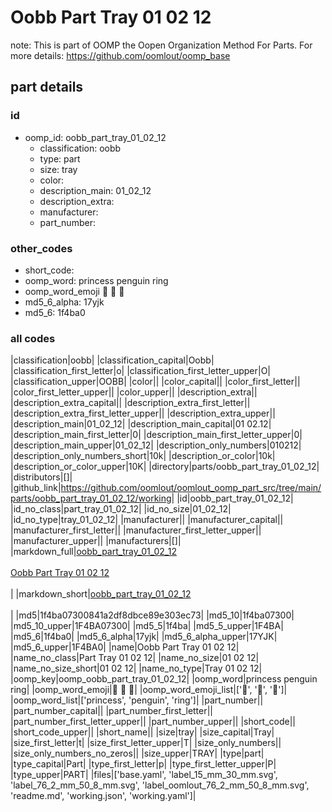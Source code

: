 # Oobb Part Tray 01 02 12  

note: This is part of OOMP the Oopen Organization Method For Parts. For more details: https://github.com/oomlout/oomp_base

##  part details





### id
* oomp_id: oobb_part_tray_01_02_12
  * classification: oobb
  * type: part
  * size: tray
  * color: 
  * description_main: 01_02_12
  * description_extra: 
  * manufacturer: 
  * part_number: 

### other_codes
* short_code: 
* oomp_word: princess penguin ring
* oomp_word_emoji :princess: :penguin: :ring:
* md5_6_alpha: 17yjk
* md5_6: 1f4ba0

### all codes 
|classification|oobb|
|classification_capital|Oobb|
|classification_first_letter|o|
|classification_first_letter_upper|O|
|classification_upper|OOBB|
|color||
|color_capital||
|color_first_letter||
|color_first_letter_upper||
|color_upper||
|description_extra||
|description_extra_capital||
|description_extra_first_letter||
|description_extra_first_letter_upper||
|description_extra_upper||
|description_main|01_02_12|
|description_main_capital|01 02.12|
|description_main_first_letter|0|
|description_main_first_letter_upper|0|
|description_main_upper|01_02_12|
|description_only_numbers|010212|
|description_only_numbers_short|10k|
|description_or_color|10k|
|description_or_color_upper|10K|
|directory|parts/oobb_part_tray_01_02_12|
|distributors|[]|
|github_link|https://github.com/oomlout/oomlout_oomp_part_src/tree/main/parts/oobb_part_tray_01_02_12/working|
|id|oobb_part_tray_01_02_12|
|id_no_class|part_tray_01_02_12|
|id_no_size|01_02_12|
|id_no_type|tray_01_02_12|
|manufacturer||
|manufacturer_capital||
|manufacturer_first_letter||
|manufacturer_first_letter_upper||
|manufacturer_upper||
|manufacturers|[]|
|markdown_full|[oobb_part_tray_01_02_12](https://github.com/oomlout/oomlout_oomp_part_src/tree/main/parts/oobb_part_tray_01_02_12/working)<br>[](https://github.com/oomlout/oomlout_oomp_part_src/tree/main/parts/oobb_part_tray_01_02_12/working)<br>[Oobb Part Tray 01 02 12](https://github.com/oomlout/oomlout_oomp_part_src/tree/main/parts/oobb_part_tray_01_02_12/working)<br><br>|
|markdown_short|[oobb_part_tray_01_02_12](https://github.com/oomlout/oomlout_oomp_part_src/tree/main/parts/oobb_part_tray_01_02_12/working)<br><br>|
|md5|1f4ba07300841a2df8dbce89e303ec73|
|md5_10|1f4ba07300|
|md5_10_upper|1F4BA07300|
|md5_5|1f4ba|
|md5_5_upper|1F4BA|
|md5_6|1f4ba0|
|md5_6_alpha|17yjk|
|md5_6_alpha_upper|17YJK|
|md5_6_upper|1F4BA0|
|name|Oobb Part Tray 01 02 12|
|name_no_class|Part Tray 01 02 12|
|name_no_size|01 02 12|
|name_no_size_short|01 02 12|
|name_no_type|Tray 01 02 12|
|oomp_key|oomp_oobb_part_tray_01_02_12|
|oomp_word|princess penguin ring|
|oomp_word_emoji|:princess: :penguin: :ring:|
|oomp_word_emoji_list|[':princess:', ':penguin:', ':ring:']|
|oomp_word_list|['princess', 'penguin', 'ring']|
|part_number||
|part_number_capital||
|part_number_first_letter||
|part_number_first_letter_upper||
|part_number_upper||
|short_code||
|short_code_upper||
|short_name||
|size|tray|
|size_capital|Tray|
|size_first_letter|t|
|size_first_letter_upper|T|
|size_only_numbers||
|size_only_numbers_no_zeros||
|size_upper|TRAY|
|type|part|
|type_capital|Part|
|type_first_letter|p|
|type_first_letter_upper|P|
|type_upper|PART|
|files|['base.yaml', 'label_15_mm_30_mm.svg', 'label_76_2_mm_50_8_mm.svg', 'label_oomlout_76_2_mm_50_8_mm.svg', 'readme.md', 'working.json', 'working.yaml']|
